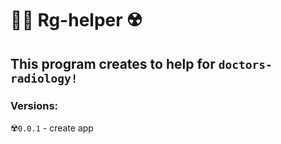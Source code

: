 # 👨‍⚕️ Rg-helper ☢️  

## This program creates to help for `doctors-radiology!`


### Versions:  
☢️`0.0.1` - create app  
